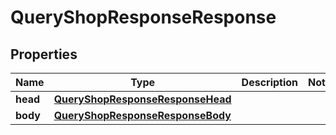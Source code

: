 

# QueryShopResponseResponse


## Properties

| Name | Type | Description | Notes |
| - | - | - | - |
|**head** | [**QueryShopResponseResponseHead**](QueryShopResponseResponseHead.md) |  |  |
|**body** | [**QueryShopResponseResponseBody**](QueryShopResponseResponseBody.md) |  |  |



